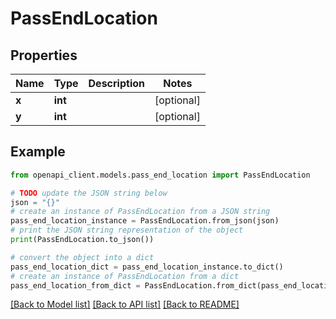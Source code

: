 # PassEndLocation


## Properties

Name | Type | Description | Notes
------------ | ------------- | ------------- | -------------
**x** | **int** |  | [optional] 
**y** | **int** |  | [optional] 

## Example

```python
from openapi_client.models.pass_end_location import PassEndLocation

# TODO update the JSON string below
json = "{}"
# create an instance of PassEndLocation from a JSON string
pass_end_location_instance = PassEndLocation.from_json(json)
# print the JSON string representation of the object
print(PassEndLocation.to_json())

# convert the object into a dict
pass_end_location_dict = pass_end_location_instance.to_dict()
# create an instance of PassEndLocation from a dict
pass_end_location_from_dict = PassEndLocation.from_dict(pass_end_location_dict)
```
[[Back to Model list]](../README.md#documentation-for-models) [[Back to API list]](../README.md#documentation-for-api-endpoints) [[Back to README]](../README.md)


